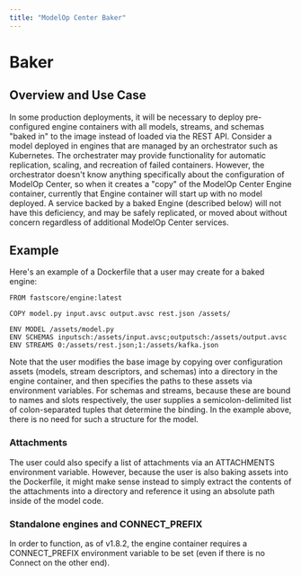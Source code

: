 ```yaml
---
title: "ModelOp Center Baker"
---
```


# Baker

## Overview and Use Case

In some production deployments, it will be necessary to deploy pre-configured engine containers with all models, streams, and schemas "baked in" to the image instead of loaded via the REST API. Consider a model deployed in engines that are managed by an orchestrator such as Kubernetes. The orchestrater may provide functionality for automatic replication, scaling, and recreation of failed containers. However, the orchestrator doesn't know anything specifically about the configuration of ModelOp Center, so when it creates a "copy" of the ModelOp Center Engine container, currently that Engine container will start up with no model deployed. A service backed by a baked Engine (described below) will not have this deficiency, and may be safely replicated, or moved about without concern regardless of additional ModelOp Center services. 

## Example

Here's an example of a Dockerfile that a user may create for a baked engine:

```
FROM fastscore/engine:latest
 
COPY model.py input.avsc output.avsc rest.json /assets/
 
ENV MODEL /assets/model.py
ENV SCHEMAS inputsch:/assets/input.avsc;outputsch:/assets/output.avsc
ENV STREAMS 0:/assets/rest.json;1:/assets/kafka.json
```

Note that the user modifies the base image by copying over configuration assets (models, stream descriptors, and schemas) into a directory in the engine container, and then specifies the paths to these assets via environment variables. For schemas and streams, because these are bound to names and slots respectively, the user supplies a semicolon-delimited list of colon-separated tuples that determine the binding. In the example above, there is no need for such a structure for the model.

### Attachments
The user could also specify a list of attachments via an ATTACHMENTS environment variable. However, because the user is also baking assets into the Dockerfile, it might make sense instead to simply extract the contents of the attachments into a directory and reference it using an absolute path inside of the model code.

### Standalone engines and CONNECT_PREFIX
In order to function, as of v1.8.2, the engine container requires a CONNECT_PREFIX environment variable to be set (even if there is no Connect on the other end).

